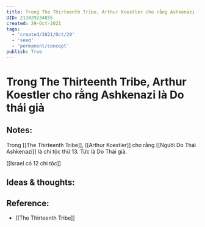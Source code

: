 ```yaml
---
title: Trong The Thirteenth Tribe, Arthur Koestler cho rằng Ashkenazi là Do thái giả
UID: 211029234855
created: 29-Oct-2021
tags:
  - 'created/2021/Oct/29'
  - 'seed'
  - 'permanent/concept'
publish: True
---
```

# Trong The Thirteenth Tribe, Arthur Koestler cho rằng Ashkenazi là Do thái giả

## Notes:
Trong [[The Thirteenth Tribe]], [[Arthur Koestler]] cho rằng [[Người Do Thái Ashkenazi]] là chi tộc thứ 13. Tức là Do Thái giả.

[[Israel có 12 chi tộc]]

## Ideas & thoughts:

## Reference:
- [[The Thirteenth Tribe]]
